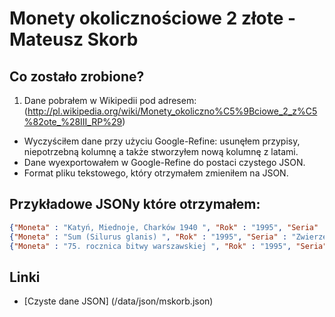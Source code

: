 # Monety okolicznościowe 2 złote - Mateusz Skorb

## Co zostało zrobione?
1. Dane pobrałem w Wikipedii pod adresem: (http://pl.wikipedia.org/wiki/Monety_okoliczno%C5%9Bciowe_2_z%C5%82ote_%28III_RP%29)
* Wyczyściłem dane przy użyciu Google-Refine: usunęłem przypisy, niepotrzebną kolumnę a także stworzyłem nową kolumnę z latami.
* Dane wyexportowałem w Google-Refine do postaci czystego JSON.
* Format pliku tekstowego, który otrzymałem zmieniłem na JSON.

## Przykładowe JSONy które otrzymałem:
```json
{"Moneta" : "Katyń, Miednoje, Charków 1940 ", "Rok" : "1995", "Seria" : null, "Data emisji" : "3 kwietnia ", "Nakład" : "300 000 ", "Projektant rewersu" : "Roussanka Nowakowska "}
{"Moneta" : "Sum (Silurus glanis) ", "Rok" : "1995", "Seria" : "Zwierzęta Świata ", "Data emisji" : "12 czerwca ", "Nakład" : "300 000 ", "Projektant rewersu" : "Roussanka Nowakowska "}
{"Moneta" : "75. rocznica bitwy warszawskiej ", "Rok" : "1995", "Seria" : null, "Data emisji" : "11 sierpnia ", "Nakład" : "300 000 ", "Projektant rewersu" : "Ewa Tyc-Karpińska "}
```


## Linki

* [Czyste dane JSON] (/data/json/mskorb.json)

